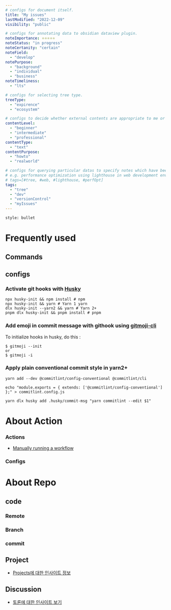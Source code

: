 ```yaml
---
# configs for document itself.
title: "My issues"
lastModified: "2022-12-09"
visibility: "public"

# configs for annotating data to obsidian dataview plugin.
noteImportance: ⭐⭐⭐⭐⭐
noteStatus: "in progress"
noteCertanity: "certain"
noteField:
  - "develop"
notePurpose:
  - "background"
  - "individual"
  - "business"
noteTimeliness:
  - "lts"

# configs for selecting tree type.
treeType:
  - "expirence"
  - "ecosystem"

# configs to decide whether external contents are appropriate to me or not.
contentLevel:
  - "beginner"
  - "intermediate"
  - "professional"
contentType:
  - "text"
contentPurpose:
  - "howto"
  - "realworld"

# configs for querying particular datas to specify notes which have been noted expirences related to particular subject.
# e.g. performance optimization using lighthouse in web development environments:
# tags=[#tree, #web, #lighthouse, #perfOpt]
tags:
  - "tree"
  - "dev"
  - "versionControl"
  - "myIssues"
---
```

```toc
style: bullet
```

# Frequently used
## Commands
### 

## configs
### Activate git hooks with [Husky](https://typicode.github.io/husky/#/?id=automatic-recommended)
```shell
npx husky-init && npm install # npm
npx husky-init && yarn # Yarn 1 yarn
dlx husky-init --yarn2 && yarn # Yarn 2+
pnpm dlx husky-init && pnpm install # pnpm
```

### Add emoji in commit message with githook using [gitmoji-cli](https://github.com/carloscuesta/gitmoji-cli#usage)
To initialize hooks in husky, do this :
```shell
$ gitmoji --init
or
$ gitmoji -i
```

### Apply plain conventional commit style in yarn2+
```shell
yarn add --dev @commitlint/config-conventional @commitlint/cli 

echo "module.exports = { extends: ['@commitlint/config-conventional'] };" > commitlint.config.js 

yarn dlx husky add .husky/commit-msg "yarn commitlint --edit $1"
```

# About Action
### Actions
-  [Manually running a workflow](https://docs.github.com/en/actions/managing-workflow-runs/manually-running-a-workflow?tool=webui)


### Configs


# About Repo
## code
### Remote

### Branch

### commit

## Project
- [Projects에 대한 인사이트 정보](https://docs.github.com/ko/issues/planning-and-tracking-with-projects/viewing-insights-from-your-project/about-insights-for-projects)

## Discussion
- [토론에 대한 인사이트 보기](https://docs.github.com/ko/discussions/managing-discussions-for-your-community/viewing-insights-for-your-discussions)